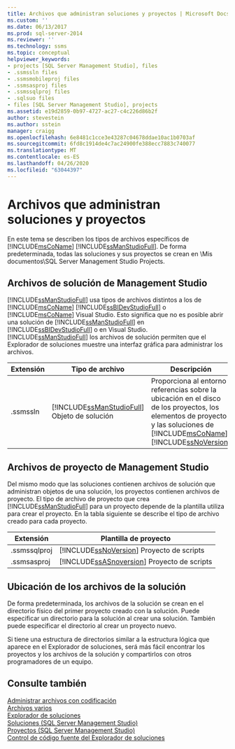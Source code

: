 ```yaml
---
title: Archivos que administran soluciones y proyectos | Microsoft Docs
ms.custom: ''
ms.date: 06/13/2017
ms.prod: sql-server-2014
ms.reviewer: ''
ms.technology: ssms
ms.topic: conceptual
helpviewer_keywords:
- projects [SQL Server Management Studio], files
- .ssmssln files
- .ssmsmobileproj files
- .ssmsasproj files
- .ssmssqlproj files
- .sqlsuo files
- files [SQL Server Management Studio], projects
ms.assetid: e19d2859-0b97-4727-ac27-c4c226d86b2f
author: stevestein
ms.author: sstein
manager: craigg
ms.openlocfilehash: 6e8481c1cce3e43287c04678ddae10ac1b0703af
ms.sourcegitcommit: 6fd8c1914de4c7ac24900fe388ecc7883c740077
ms.translationtype: MT
ms.contentlocale: es-ES
ms.lasthandoff: 04/26/2020
ms.locfileid: "63044397"
---
```

# <a name="files-that-manage-solutions-and-projects"></a>Archivos que administran soluciones y proyectos
  En este tema se describen los tipos de archivos específicos de [!INCLUDE[msCoName](../../includes/msconame-md.md)] [!INCLUDE[ssManStudioFull](../../includes/ssmanstudiofull-md.md)]. De forma predeterminada, todas las soluciones y sus proyectos se crean en \Mis documentos\SQL Server Management Studio Projects.  
  
## <a name="management-studio-solution-files"></a>Archivos de solución de Management Studio  
 [!INCLUDE[ssManStudioFull](../../includes/ssmanstudiofull-md.md)] usa tipos de archivos distintos a los de [!INCLUDE[msCoName](../../includes/msconame-md.md)] [!INCLUDE[ssBIDevStudioFull](../../includes/ssbidevstudiofull-md.md)] o [!INCLUDE[msCoName](../../includes/msconame-md.md)] Visual Studio. Esto significa que no es posible abrir una solución de [!INCLUDE[ssManStudioFull](../../includes/ssmanstudiofull-md.md)] en [!INCLUDE[ssBIDevStudioFull](../../includes/ssbidevstudiofull-md.md)] o en Visual Studio. [!INCLUDE[ssManStudioFull](../../includes/ssmanstudiofull-md.md)] los archivos de solución permiten que el Explorador de soluciones muestre una interfaz gráfica para administrar los archivos.  
  
|Extensión|Tipo de archivo|Descripción|Creado por|  
|---------------|---------------|-----------------|----------------|  
|.ssmssln|[!INCLUDE[ssManStudioFull](../../includes/ssmanstudiofull-md.md)] Objeto de solución|Proporciona al entorno referencias sobre la ubicación en el disco de los proyectos, los elementos de proyecto y las soluciones de [!INCLUDE[msCoName](../../includes/msconame-md.md)] [!INCLUDE[ssNoVersion](../../includes/ssnoversion-md.md)]|[!INCLUDE[ssManStudioFull](../../includes/ssmanstudiofull-md.md)]|  
  
## <a name="management-studio-project-files"></a>Archivos de proyecto de Management Studio  
 Del mismo modo que las soluciones contienen archivos de solución que administran objetos de una solución, los proyectos contienen archivos de proyecto. El tipo de archivo de proyecto que crea [!INCLUDE[ssManStudioFull](../../includes/ssmanstudiofull-md.md)] para un proyecto depende de la plantilla utiliza para crear el proyecto. En la tabla siguiente se describe el tipo de archivo creado para cada proyecto.  
  
|Extensión|Plantilla de proyecto|  
|---------------|----------------------|  
|.ssmssqlproj|[!INCLUDE[ssNoVersion](../../includes/ssnoversion-md.md)] Proyecto de scripts|  
|.ssmsasproj|[!INCLUDE[ssASnoversion](../../includes/ssasnoversion-md.md)] Proyecto de scripts|  
  
## <a name="location-of-solution-level-files"></a>Ubicación de los archivos de la solución  
 De forma predeterminada, los archivos de la solución se crean en el directorio físico del primer proyecto creado con la solución. Puede especificar un directorio para la solución al crear una solución. También puede especificar el directorio al crear un proyecto nuevo.  
  
 Si tiene una estructura de directorios similar a la estructura lógica que aparece en el Explorador de soluciones, será más fácil encontrar los proyectos y los archivos de la solución y compartirlos con otros programadores de un equipo.  
  
## <a name="see-also"></a>Consulte también  
 [Administrar archivos con codificación](manage-files-with-encoding.md)   
 [Archivos varios](miscellaneous-files.md)   
 [Explorador de soluciones](solution-explorer.md)   
 [Soluciones &#40;SQL Server Management Studio&#41;](solutions-sql-server-management-studio.md)   
 [Proyectos &#40;SQL Server Management Studio&#41;](projects-sql-server-management-studio.md)   
 [Control de código fuente del Explorador de soluciones](../../database-engine/solution-explorer-source-control.md)  
  
  
